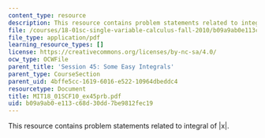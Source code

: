 ```yaml
---
content_type: resource
description: This resource contains problem statements related to integral of |x|.
file: /courses/18-01sc-single-variable-calculus-fall-2010/b09a9ab0e113c68d30dd7be9812fec19_MIT18_01SCF10_ex45prb.pdf
file_type: application/pdf
learning_resource_types: []
license: https://creativecommons.org/licenses/by-nc-sa/4.0/
ocw_type: OCWFile
parent_title: 'Session 45: Some Easy Integrals'
parent_type: CourseSection
parent_uid: 4bffe5cc-1619-6016-e522-10964dbeddc4
resourcetype: Document
title: MIT18_01SCF10_ex45prb.pdf
uid: b09a9ab0-e113-c68d-30dd-7be9812fec19
---
```

This resource contains problem statements related to integral of |x|.